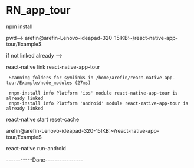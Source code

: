 # RN_app_tour

 npm install
 
 pwd--> 
 arefin@arefin-Lenovo-ideapad-320-15IKB:~/react-native-app-tour/Example$
 
 if not linked already --> 
 
 react-native link react-native-app-tour
 
 
     Scanning folders for symlinks in /home/arefin/react-native-app-tour/Example/node_modules (27ms)
     
     rnpm-install info Platform 'ios' module react-native-app-tour is already linked 
     rnpm-install info Platform 'android' module react-native-app-tour is already linked 
 
 
 
 
react-native start reset-cache



arefin@arefin-Lenovo-ideapad-320-15IKB:~/react-native-app-tour/Example$ 

react-native run-android

-----------Done----------------




